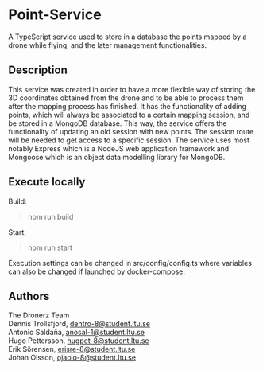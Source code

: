# Point-Service

A TypeScript service used to store in a database the points mapped by a drone while flying, and the later management functionalities.

## Description

This service was created in order to have a more flexible way of storing the 3D coordinates obtained from the drone and to be able to process them after the mapping process has finished. It has the functionality of adding points, which will always be associated to a certain mapping session, and be stored in a MongoDB database. This way, the service offers the functionality of updating an old session with new points. The session route will be needed to get access to a specific session. The service uses most notably Express which is a NodeJS web application framework and Mongoose which is an object data modelling library for MongoDB.

## Execute locally 
Build: 
> npm run build

Start: 
> npm run start

Execution settings can be changed in src/config/config.ts where variables can also be changed if launched by docker-compose. 

## Authors

The Dronerz Team  
Dennis Trollsfjord, dentro-8@student.ltu.se  
Antonio Saldaña, anosal-1@student.ltu.se  
Hugo Pettersson, hugpet-8@student.ltu.se  
Erik Sörensen, erisre-8@student.ltu.se  
Johan Olsson, ojaolo-8@student.ltu.se  
